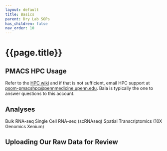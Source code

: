 ```yaml
---
layout: default
title: Basics
parent: Dry Lab SOPs
has_children: false
nav_order: 10
---
```

<!--Merge this page with intro to computation and Dry Lab SOP index-->
# {{page.title}}

## PMACS HPC Usage

Refer to the [HPC wiki](https://hpcwiki.pmacs.upenn.edu/index.php/HPC:User_Guide) and if that is not sufficient, email HPC support at [psom-pmacshpc@pennmedicine.upenn.edu](psom-pmacshpc@pennmedicine.upenn.edu). Bala is typically the one to answer questions to this account.

## Analyses

Bulk RNA-seq
Single Cell RNA-seq (scRNAseq)
Spatial Transcriptomics (10X Genomics Xenium)

## Uploading Our Raw Data for Review